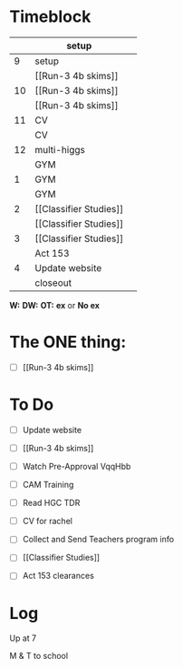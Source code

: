 # Timeblock

|     | setup                  |     |
| --- | ---------------------- | --- |
| 9   | setup                  |     |
|     | [[Run-3 4b skims]]     |     |
| 10  | [[Run-3 4b skims]]     |     |
|     | [[Run-3 4b skims]]     |     |
| 11  | CV                     |     |
|     | CV                     |     |
| 12  | multi-higgs            |     |
|     | GYM                    |     |
| 1   | GYM                    |     |
|     | GYM                    |     |
| 2   | [[Classifier Studies]] |     |
|     | [[Classifier Studies]] |     |
| 3   | [[Classifier Studies]] |     |
|     | Act 153                |     |
| 4   | Update website         |     |
|     | closeout               |     |

**W:**
**DW:**
**OT:**
**ex** or **No ex**

# The ONE thing: 
- [ ] [[Run-3 4b skims]]


# To Do
- [ ] Update website
- [ ] [[Run-3 4b skims]]
- [ ] Watch Pre-Approval VqqHbb
- [ ] CAM Training
- [ ] Read HGC TDR
- [ ] CV for rachel
- [ ] Collect and Send Teachers program info
- [ ] [[Classifier Studies]]
- [ ] Act 153 clearances


# Log

Up at 7

M & T to school